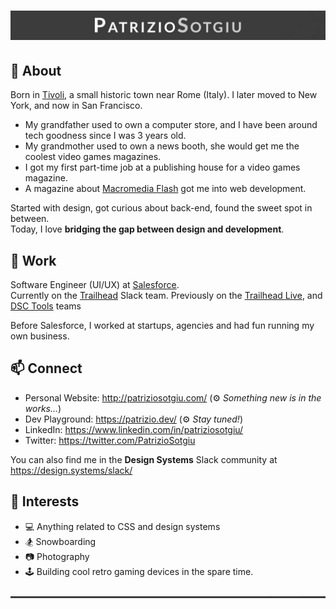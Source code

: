 # [![Header for Patrizio Sotgiu](assets/images/header-patrizio-sotgiu.jpg)](http://patriziosotgiu.com/)

## 📓 About

Born in [Tivoli](https://en.wikipedia.org/wiki/Tivoli,_Lazio), a small historic town near Rome (Italy). I later moved to New York, and now in San Francisco.

- My grandfather used to own a computer store, and I have been around tech goodness since I was 3 years old.
- My grandmother used to own a news booth, she would get me the coolest video games magazines.
- I got my first part-time job at a publishing house for a video games magazine.
- A magazine about [Macromedia Flash](https://en.wikipedia.org/wiki/Adobe_Flash) got me into web development.

Started with design, got curious about back-end, found the sweet spot in between.  
Today, I love **bridging the gap between design and development**.

## 💼 Work

Software Engineer (UI/UX) at [Salesforce](https://www.salesforce.com/).  
Currently on the [Trailhead](https://trailhead.salesforce.com/) Slack team. Previously on the [Trailhead Live](trailhead.salesforce.com/live), and [DSC Tools](developer.salesforce.com) teams

Before Salesforce, I worked at startups, agencies and had fun running my own business.

## 📫 Connect

- Personal Website: <http://patriziosotgiu.com/> (⚙️ _Something new is in the works..._)
- Dev Playground: <https://patrizio.dev/> (⚙️ _Stay tuned!_)
- LinkedIn: <https://www.linkedin.com/in/patriziosotgiu/>
- Twitter: <https://twitter.com/PatrizioSotgiu>

You can also find me in the **Design Systems** Slack community at <https://design.systems/slack/>

## 🌟 Interests

- 💻 Anything related to CSS and design systems
- 🏂 Snowboarding
- 📷 Photography
- 🕹️ Building cool retro gaming devices in the spare time.

![Footer divider](assets/images/footer-divider.jpg)
